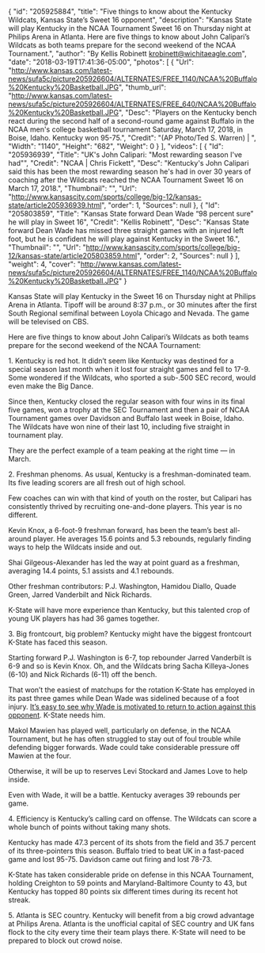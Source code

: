 {
  "id": "205925884",
  "title": "Five things to know about the Kentucky Wildcats, Kansas State’s Sweet 16 opponent",
  "description": "Kansas State will play Kentucky in the NCAA Tournament Sweet 16 on Thursday night at Philips Arena in Atlanta. Here are five things to know about John Calipari’s Wildcats as both teams prepare for the second weekend of the NCAA Tournament.",
  "author": "By Kellis Robinett krobinett@wichitaeagle.com",
  "date": "2018-03-19T17:41:36-05:00",
  "photos": [
    {
      "Url": "http://www.kansas.com/latest-news/sufa5c/picture205926604/ALTERNATES/FREE_1140/NCAA%20Buffalo%20Kentucky%20Basketball.JPG",
      "thumb_url": "http://www.kansas.com/latest-news/sufa5c/picture205926604/ALTERNATES/FREE_640/NCAA%20Buffalo%20Kentucky%20Basketball.JPG",
      "Desc": "Players on the Kentucky bench react during the second half of a second-round game against Buffalo in the NCAA men's college basketball tournament Saturday, March 17, 2018, in Boise, Idaho. Kentucky won 95-75.",
      "Credit": "(AP Photo/Ted S. Warren) | ",
      "Width": "1140",
      "Height": "682",
      "Weight": 0
    }
  ],
  "videos": [
    {
      "Id": "205936939",
      "Title": "UK's John Calipari: \"Most rewarding season I've had\"",
      "Credit": "NCAA | Chris Fickett",
      "Desc": "Kentucky's John Calipari said this has been the most rewarding season he's had in over 30 years of coaching after the Wildcats reached the NCAA Tournament Sweet 16 on March 17, 2018.",
      "Thumbnail": "",
      "Url": "http://www.kansascity.com/sports/college/big-12/kansas-state/article205936939.html",
      "order": 1,
      "Sources": null
    },
    {
      "Id": "205803859",
      "Title": "Kansas State forward Dean Wade “98 percent sure” he will play in Sweet 16",
      "Credit": "Kellis Robinett",
      "Desc": "Kansas State forward Dean Wade has missed three straight games with an injured left foot, but he is confident he will play against Kentucky in the Sweet 16.",
      "Thumbnail": "",
      "Url": "http://www.kansascity.com/sports/college/big-12/kansas-state/article205803859.html",
      "order": 2,
      "Sources": null
    }
  ],
  "weight": 4,
  "cover": "http://www.kansas.com/latest-news/sufa5c/picture205926604/ALTERNATES/FREE_1140/NCAA%20Buffalo%20Kentucky%20Basketball.JPG"
}

<p class="MsoNormal">Kansas State will play Kentucky in the Sweet 16 on Thursday night at Philips Arena in Atlanta. Tipoff will be around 8:37 p.m., or 30 minutes after the first South Regional semifinal between Loyola Chicago and Nevada. The game will be televised on CBS.</p><p class="MsoNormal">Here are five things to know about John Calipari’s Wildcats as both teams prepare for the second weekend of the NCAA Tournament:</p><p class="MsoNormal"><span class="ng_leadin">1. Kentucky is red hot.</span> It didn’t seem like Kentucky was destined for a special season last month when it lost four straight games and fell to 17-9. Some wondered if the Wildcats, who sported a sub-.500 SEC record, would even make the Big Dance.</p><p class="MsoNormal">Since then, Kentucky closed the regular season with four wins in its final five games, won a trophy at the SEC Tournament and then a pair of NCAA Tournament games over Davidson and Buffalo last week in Boise, Idaho. The Wildcats have won nine of their last 10, including five straight in tournament play.</p><p class="MsoNormal">They are the perfect example of a team peaking at the right time — in March.</p><p class="MsoNormal"><span class="ng_leadin">2. Freshman phenoms.</span> As usual, Kentucky is a freshman-dominated team. Its five leading scorers are all fresh out of high school.</p><p class="MsoNormal">Few coaches can win with that kind of youth on the roster, but Calipari has consistently thrived by recruiting one-and-done players. This year is no different.</p><p class="MsoNormal">Kevin Knox, a 6-foot-9 freshman forward, has been the team’s best all-around player. He averages 15.6 points and 5.3 rebounds, regularly finding ways to help the Wildcats inside and out.</p><p class="MsoNormal">Shai Gilgeous-Alexander has led the way at point guard as a freshman, averaging 14.4 points, 5.1 assists and 4.1 rebounds.</p><p class="MsoNormal">Other freshman contributors: P.J. Washington, Hamidou Diallo, Quade Green, Jarred Vanderbilt and Nick Richards.</p><p class="MsoNormal">K-State will have more experience than Kentucky, but this talented crop of young UK players has had 36 games together.</p><p class="MsoNormal"><span class="ng_leadin">3. Big frontcourt, big problem?</span> Kentucky might have the biggest frontcourt K-State has faced this season.</p><p class="MsoNormal">Starting forward P.J. Washington is 6-7, top rebounder Jarred Vanderbilt is 6-9 and so is Kevin Knox. Oh, and the Wildcats bring Sacha Killeya-Jones (6-10) and Nick Richards (6-11) off the bench.</p><p class="MsoNormal">That won’t the easiest of matchups for the rotation K-State has employed in its past three games while Dean Wade was sidelined because of a foot injury. <a href="http://www.kansas.com/sports/college/big-12/kansas-state/article205804299.html" target="_blank">It’s easy to see why Wade is motivated to return to action against this opponent</a>. K-State needs him.</p><p><!-- %video:205803859% --></p><p class="MsoNormal">Makol Mawien has played well, particularly on defense, in the NCAA Tournament, but he has often struggled to stay out of foul trouble while defending bigger forwards. Wade could take considerable pressure off Mawien at the four.</p><p class="MsoNormal">Otherwise, it will be up to reserves Levi Stockard and James Love to help inside.</p><p class="MsoNormal">Even with Wade, it will be a battle. Kentucky averages 39 rebounds per game.</p><p class="MsoNormal"><span class="ng_leadin">4. Efficiency is Kentucky’s calling card on offense.</span> The Wildcats can score a whole bunch of points without taking many shots.</p><p class="MsoNormal">Kentucky has made 47.3 percent of its shots from the field and 35.7 percent of its three-pointers this season. Buffalo tried to beat UK in a fast-paced game and lost 95-75. Davidson came out firing and lost 78-73.</p><p class="MsoNormal">K-State has taken considerable pride on defense in this NCAA Tournament, holding Creighton to 59 points and Maryland-Baltimore County to 43, but Kentucky has topped 80 points six different times during its recent hot streak.</p><p class="MsoNormal"><span class="ng_leadin">5. Atlanta is SEC country.</span> Kentucky will benefit from a big crowd advantage at Philips Arena. Atlanta is the unofficial capital of SEC country and UK fans flock to the city every time their team plays there. K-State will need to be prepared to block out crowd noise.</p>

